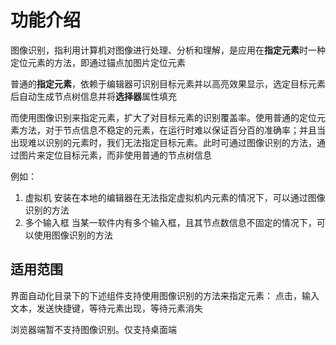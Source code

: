 # 功能介绍

图像识别，指利用计算机对图像进行处理、分析和理解，是应用在**指定元素**时一种定位元素的方法，即通过锚点加图片定位元素

普通的**指定元素**，依赖于编辑器可识别目标元素并以高亮效果显示，选定目标元素后自动生成节点树信息并将**选择器**属性填充

而使用图像识别来指定元素，扩大了对目标元素的识别覆盖率。使用普通的定位元素方法，对于节点信息不稳定的元素，在运行时难以保证百分百的准确率；并且当出现难以识别的元素时，我们无法指定目标元素。此时可通过图像识别的方法，通过图片来定位目标元素，而非使用普通的节点树信息

例如：
1. 虚拟机
安装在本地的编辑器在无法指定虚拟机内元素的情况下，可以通过图像识别的方法
2. 多个输入框
当某一软件内有多个输入框，且其节点数信息不固定的情况下，可以使用图像识别的方法

## 适用范围

界面自动化目录下的下述组件支持使用图像识别的方法来指定元素： 
点击，输入文本，发送快捷键，等待元素出现，等待元素消失

浏览器端暂不支持图像识别。仅支持桌面端
